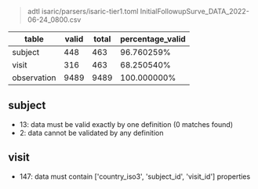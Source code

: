 > adtl isaric/parsers/isaric-tier1.toml InitialFollowupSurve_DATA_2022-06-24_0800.csv

|table          |valid  |total  |percentage_valid|
|---------------|-------|-------|----------------|
|subject        |448    |463    |96.760259% |
|visit          |316    |463    |68.250540% |
|observation    |9489   |9489   |100.000000% |

## subject

* 13: data must be valid exactly by one definition (0 matches found)
* 2: data cannot be validated by any definition

## visit

* 147: data must contain ['country_iso3', 'subject_id', 'visit_id'] properties
